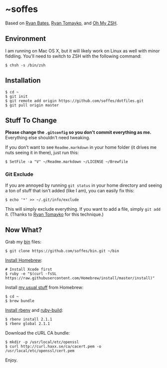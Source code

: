 # ~soffes

Based on [Ryan Bates](http://github.com/ryanb/dotfiles), [Ryan Tomayko](http://github.com/rtomayko/dotfiles), and [Oh My ZSH](https://github.com/robbyrussell/oh-my-zsh).

## Environment

I am running on Mac OS X, but it will likely work on Linux as well with minor fiddling. You'll need to switch to ZSH with the following command:

    $ chsh -s /bin/zsh

## Installation

    $ cd ~
    $ git init
    $ git remote add origin https://github.com/soffes/dotfiles.git
    $ git pull origin master

## Stuff To Change

**Please change the `.gitconfig` so you don't commit everything as me.** Everything else shouldn't need tweaking.

If you don't want to see `Readme.markdown` in your home folder (it drives me nuts seeing it in there), just run this:

    $ SetFile -a "V" ~/Readme.markdown ~/LICENSE ~/Brewfile

### Git Exclude

If you are annoyed by running `git status` in your home directory and seeing a ton of stuff that isn't added (like I am), you can easily fix this:

    $ echo '*' >> ~/.git/info/exclude

This will simply exclude everything. If you want to add a file, simply `git add` it. (Thanks to [Ryan Tomayko](http://github.com/rtomayko/dotfiles) for this technique.)

## Now What?

Grab my [bin](https://github.com/soffes/bin) files:

    $ git clone https://github.com/soffes/bin.git ~/bin

[Install Homebrew](http://brew.sh):

    # Install Xcode first
    $ ruby -e "$(curl -fsSL https://raw.githubusercontent.com/Homebrew/install/master/install)"

Install [my usual stuff](Brewfile) from Homebrew:

    $ cd ~
    $ brew bundle

[Install rbenv](https://github.com/sstephenson/rbenv) and [ruby-build](https://github.com/sstephenson/ruby-build):

    $ rbenv install 2.1.1
    $ rbenv global 2.1.1

Download the cURL CA bundle:

    $ mkdir -p /usr/local/etc/openssl
    $ curl http://curl.haxx.se/ca/cacert.pem -o /usr/local/etc/openssl/cert.pem

Enjoy.
